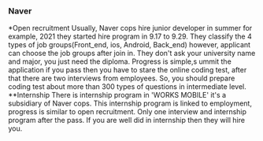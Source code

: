 ### Naver
*Open recruitment
Usually, Naver cops hire junior developer in summer  for example, 2021 they started hire program in 9.17 to 9.29.
They classify the 4 types of job groups(Front_end, ios, Android, Back_end) however, applicant can choose the job groups after join in.
They don't ask your university name and major, you just need the diploma.
Progress is simple,s ummit the application if you pass then you have to stare the online coding test, after that there are two interviews from employees.
So, you should prepare coding test about more than 300 types of questions in intermediate level.
**Internship
There is internship program in 'WORKS MOBILE' it's a subsidiary of Naver cops.
This internship program is linked to employment, progress is similar to open recruitment. Only one interview and internship program after the pass. If you are well did in internship then they will hire you.